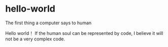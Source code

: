 # hello-world
The first thing a computer says to human

Hello world！
If the human soul can be represented by code, I believe it will not be a very complex code.
